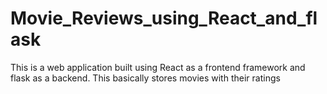 # Movie_Reviews_using_React_and_flask
This is a web application built using React as a frontend framework and flask as a backend. This basically stores movies with their ratings
